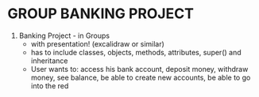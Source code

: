 # GROUP BANKING PROJECT

1. Banking Project - in Groups
   - with presentation! (excalidraw or similar)
   - has to include classes, objects, methods, attributes, super() and inheritance
   - User wants to: access his bank account, deposit money, withdraw money, see balance, be able to create new accounts, be able to go into the red